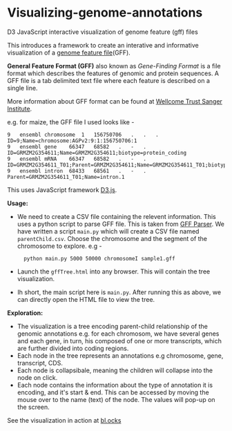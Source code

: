 # Visualizing-genome-annotations
D3 JavaScript interactive visualization of genome feature (gff) files

This introduces a framework to create an interative and informative visualization of a [genome feature file](http://www.ensembl.org/info/website/upload/gff.html)(GFF). 

**General Feature Format (GFF)** also known as *Gene-Finding Format* is a file format which describes the features of genomic and protein sequences. A GFF file is a tab delimited text file where each feature is described on a single line. 

More information about GFF format can be found at <a href="http://www.sanger.ac.uk/resources/software/gff/">Wellcome Trust Sanger Institute</a>.

e.g. for maize, the GFF file I used looks like -

    9	ensembl	chromosome	1	156750706	.	.	.	ID=9;Name=chromosome:AGPv2:9:1:156750706:1
    9	ensembl	gene	66347	68582	.	-	.	ID=GRMZM2G354611;Name=GRMZM2G354611;biotype=protein_coding
    9	ensembl	mRNA	66347	68582	.	-	.	ID=GRMZM2G354611_T01;Parent=GRMZM2G354611;Name=GRMZM2G354611_T01;biotype=protein_coding
    9	ensembl	intron	68433	68561	.	-	.	Parent=GRMZM2G354611_T01;Name=intron.1

This uses JavaScript framework [D3.js](https://github.com/mbostock/d3). 


**Usage:**

- We need to create a CSV file containing the relevent information. This uses a python script to parse GFF file. This is taken from [GFF Parser](https://github.com/Jverma/GFF-Parser). We have written a script ```main.py``` which will create a CSV file named ```parentChild.csv```. Choose the chromosome and the segment of the chromosome to explore. e.g - 

        python main.py 5000 50000 chromosomeI sample1.gff
  
- Launch the ```gffTree.html``` into any browser. This will contain the tree visualization. 

- Ih short, the main script here is ```main.py```. After running this as above, we can directly open the HTML file to view the tree.


**Exploration:**

- The visualization is a tree encoding parent-child relationship of the genomic annotations e.g. for each chromosom, we have several genes and each gene, in turn, his composed of one or more transcripts, which are further divided into coding regions. 
- Each node in the tree represents an annotations e.g chromosome, gene, transcript, CDS.
- Each node is collapsibale, meaning the children will collapse into the node on click. 
- Each node contains the information about the type of annotation it is encoding, and it's start & end. This can be accessed by moving the mouse over to the name (text) of the node. The values will pop-up on the screen. 

See the visualization in action at [bl.ocks](http://bl.ocks.org/Jverma/4d8d73ad5f2bb39bab53)


